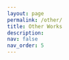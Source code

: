 ```yaml
---
layout: page
permalink: /other/
title: Other Works
description: 
nav: false
nav_order: 5
---
```






